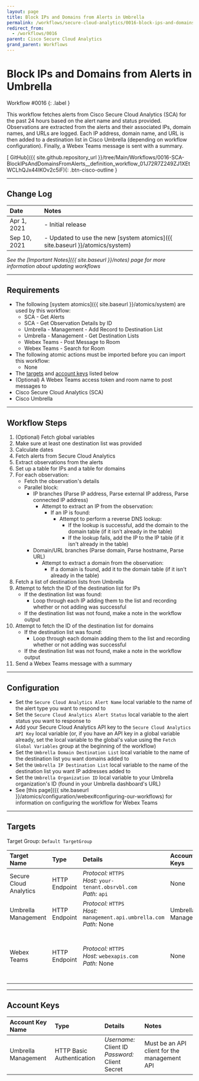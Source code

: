 ```yaml
---
layout: page
title: Block IPs and Domains from Alerts in Umbrella
permalink: /workflows/secure-cloud-analytics/0016-block-ips-and-domains-umbrella
redirect_from:
  - /workflows/0016
parent: Cisco Secure Cloud Analytics
grand_parent: Workflows
---
```


# Block IPs and Domains from Alerts in Umbrella
<div markdown="1">
Workflow #0016
{: .label }
</div>

This workflow fetches alerts from Cisco Secure Cloud Analytics (SCA) for the past 24 hours based on the alert name and status provided. Observations are extracted from the alerts and their associated IPs, domain names, and URLs are logged. Each IP address, domain name, and URL is then added to a destination list in Cisco Umbrella (depending on workflow configuration). Finally, a Webex Teams message is sent with a summary.

[<i class="fab fa-github mr-1"></i> GitHub]({{ site.github.repository_url }}/tree/Main/Workflows/0016-SCA-BlockIPsAndDomainsFromAlerts__definition_workflow_01J72R7Z249ZJ1XEtWCLhQJx44IKOv2c5iF){: .btn-cisco-outline }

---

## Change Log

| Date | Notes |
|:-----|:------|
| Apr 1, 2021 | - Initial release |
| Sep 10, 2021 | - Updated to use the new [system atomics]({{ site.baseurl }}/atomics/system) |

_See the [Important Notes]({{ site.baseurl }}/notes) page for more information about updating workflows_

---

## Requirements
* The following [system atomics]({{ site.baseurl }}/atomics/system) are used by this workflow:
	* SCA - Get Alerts
	* SCA - Get Observation Details by ID
	* Umbrella - Management - Add Record to Destination List
	* Umbrella - Management - Get Destination Lists
	* Webex Teams - Post Message to Room
	* Webex Teams - Search for Room
* The following atomic actions must be imported before you can import this workflow:
	* None
* The [targets](#targets) and [account keys](#account-keys) listed below
* (Optional) A Webex Teams access token and room name to post messages to
* Cisco Secure Cloud Analytics (SCA)
* Cisco Umbrella

---

## Workflow Steps
1. (Optional) Fetch global variables
1. Make sure at least one destination list was provided
1. Calculate dates
1. Fetch alerts from Secure Cloud Analytics
1. Extract observations from the alerts
1. Set up a table for IPs and a table for domains
1. For each observation:
	* Fetch the observation's details
	* Parallel block:
		* IP branches (Parse IP address, Parse external IP address, Parse connected IP address)
			* Attempt to extract an IP from the observation:
				* If an IP is found:
					* Attempt to perform a reverse DNS lookup:
						* If the lookup is successful, add the domain to the domain table (if it isn't already in the table)
						* If the lookup fails, add the IP to the IP table (if it isn't already in the table)
		* Domain/URL branches (Parse domain, Parse hostname, Parse URL)
			* Attempt to extract a domain from the observation:
				* If a domain is found, add it to the domain table (if it isn't already in the table)
1. Fetch a list of destination lists from Umbrella
1. Attempt to fetch the ID of the destination list for IPs
	* If the destination list was found:
		* Loop through each IP adding them to the list and recording whether or not adding was successful
	* If the destination list was not found, make a note in the workflow output
1. Attempt to fetch the ID of the destination list for domains
	* If the destination list was found:
		* Loop through each domain adding them to the list and recording whether or not adding was successful
	* If the destination list was not found, make a note in the workflow output
1. Send a Webex Teams message with a summary

---

## Configuration
* Set the `Secure Cloud Analytics Alert Name` local variable to the name of the alert type you want to respond to
* Set the `Secure Cloud Analytics Alert Status` local variable to the alert status you want to response to
* Add your Secure Cloud Analytics API key to the `Secure Cloud Analytics API Key` local variable (or, if you have an API key in a global variable already, set the local variable to the global's value using the `Fetch Global Variables` group at the beginning of the workflow)
* Set the `Umbrella Domain Destination List` local variable to the name of the destination list you want domains added to
* Set the `Umbrella IP Destination List` local variable to the name of the destination list you want IP addresses added to
* Set the `Umbrella Organization ID` local variable to your Umbrella organization's ID (found in your Umbrella dashboard's URL)
* See [this page]({{ site.baseurl }}/atomics/configuration/webex#configuring-our-workflows) for information on configuring the workflow for Webex Teams

---

## Targets
Target Group: `Default TargetGroup`

| Target Name | Type | Details | Account Keys | Notes |
|:------------|:-----|:--------|:-------------|:------|
| Secure Cloud Analytics | HTTP Endpoint | _Protocol:_ `HTTPS`<br />_Host:_ `your-tenant.obsrvbl.com`<br />_Path:_ `api` | None | |
| Umbrella Management | HTTP Endpoint | _Protocol:_ `HTTPS`<br />_Host:_ `management.api.umbrella.com`<br />_Path:_ None | Umbrella Management | |
| Webex Teams | HTTP Endpoint | _Protocol:_ `HTTPS`<br />_Host:_ `webexapis.com`<br />_Path:_ None | None | Not necessary if Webex Teams activities are removed |

---

## Account Keys

| Account Key Name | Type | Details | Notes |
|:-----------------|:-----|:--------|:------|
| Umbrella Management | HTTP Basic Authentication | _Username:_ Client ID<br />_Password:_ Client Secret | Must be an API client for the management API |
